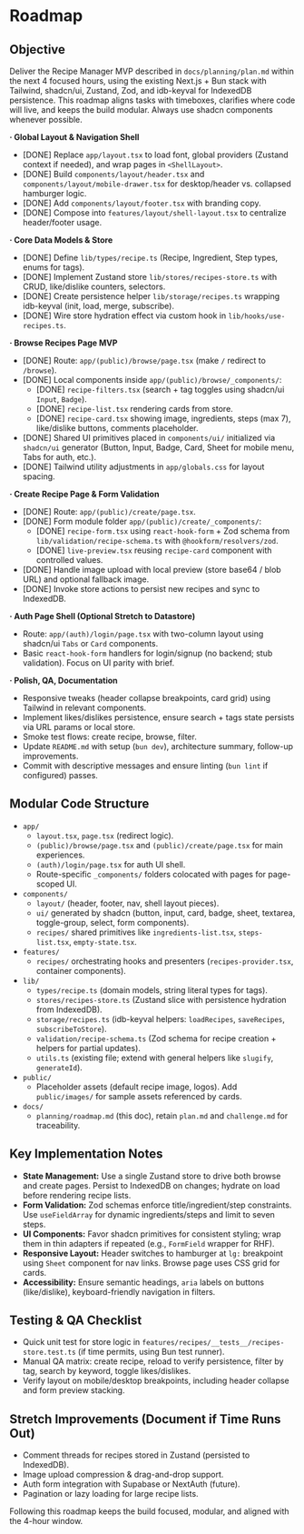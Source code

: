 # Roadmap

## Objective

Deliver the Recipe Manager MVP described in `docs/planning/plan.md` within the next 4 focused hours, using the existing Next.js + Bun stack with Tailwind, shadcn/ui, Zustand, Zod, and idb-keyval for IndexedDB persistence. This roadmap aligns tasks with timeboxes, clarifies where code will live, and keeps the build modular. Always use shadcn components whenever possible.

**· Global Layout & Navigation Shell**

- [DONE] Replace `app/layout.tsx` to load font, global providers (Zustand context if needed), and wrap pages in `<ShellLayout>`.
- [DONE] Build `components/layout/header.tsx` and `components/layout/mobile-drawer.tsx` for desktop/header vs. collapsed hamburger logic.
- [DONE] Add `components/layout/footer.tsx` with branding copy.
- [DONE] Compose into `features/layout/shell-layout.tsx` to centralize header/footer usage.

**· Core Data Models & Store**

- [DONE] Define `lib/types/recipe.ts` (Recipe, Ingredient, Step types, enums for tags).
- [DONE] Implement Zustand store `lib/stores/recipes-store.ts` with CRUD, like/dislike counters, selectors.
- [DONE] Create persistence helper `lib/storage/recipes.ts` wrapping idb-keyval (init, load, merge, subscribe).
- [DONE] Wire store hydration effect via custom hook in `lib/hooks/use-recipes.ts`.

**· Browse Recipes Page MVP**

- [DONE] Route: `app/(public)/browse/page.tsx` (make `/` redirect to `/browse`).
- [DONE] Local components inside `app/(public)/browse/_components/`:
  - [DONE] `recipe-filters.tsx` (search + tag toggles using shadcn/ui `Input`, `Badge`).
  - [DONE] `recipe-list.tsx` rendering cards from store.
  - [DONE] `recipe-card.tsx` showing image, ingredients, steps (max 7), like/dislike buttons, comments placeholder.
- [DONE] Shared UI primitives placed in `components/ui/` initialized via `shadcn/ui` generator (Button, Input, Badge, Card, Sheet for mobile menu, Tabs for auth, etc.).
- [DONE] Tailwind utility adjustments in `app/globals.css` for layout spacing.

**· Create Recipe Page & Form Validation**

- [DONE] Route: `app/(public)/create/page.tsx`.
- [DONE] Form module folder `app/(public)/create/_components/`:
  - [DONE] `recipe-form.tsx` using `react-hook-form` + Zod schema from `lib/validation/recipe-schema.ts` with `@hookform/resolvers/zod`.
  - [DONE] `live-preview.tsx` reusing `recipe-card` component with controlled values.
- [DONE] Handle image upload with local preview (store base64 / blob URL) and optional fallback image.
- [DONE] Invoke store actions to persist new recipes and sync to IndexedDB.

**· Auth Page Shell (Optional Stretch to Datastore)**

- Route: `app/(auth)/login/page.tsx` with two-column layout using shadcn/ui `Tabs` or `Card` components.
- Basic `react-hook-form` handlers for login/signup (no backend; stub validation). Focus on UI parity with brief.

**· Polish, QA, Documentation**

- Responsive tweaks (header collapse breakpoints, card grid) using Tailwind in relevant components.
- Implement likes/dislikes persistence, ensure search + tags state persists via URL params or local store.
- Smoke test flows: create recipe, browse, filter.
- Update `README.md` with setup (`bun dev`), architecture summary, follow-up improvements.
- Commit with descriptive messages and ensure linting (`bun lint` if configured) passes.

## Modular Code Structure

- `app/`
  - `layout.tsx`, `page.tsx` (redirect logic).
  - `(public)/browse/page.tsx` and `(public)/create/page.tsx` for main experiences.
  - `(auth)/login/page.tsx` for auth UI shell.
  - Route-specific `_components/` folders colocated with pages for page-scoped UI.
- `components/`
  - `layout/` (header, footer, nav, shell layout pieces).
  - `ui/` generated by shadcn (button, input, card, badge, sheet, textarea, toggle-group, select, form components).
  - `recipes/` shared primitives like `ingredients-list.tsx`, `steps-list.tsx`, `empty-state.tsx`.
- `features/`
  - `recipes/` orchestrating hooks and presenters (`recipes-provider.tsx`, container components).
- `lib/`
  - `types/recipe.ts` (domain models, string literal types for tags).
  - `stores/recipes-store.ts` (Zustand slice with persistence hydration from IndexedDB).
  - `storage/recipes.ts` (idb-keyval helpers: `loadRecipes`, `saveRecipes`, `subscribeToStore`).
  - `validation/recipe-schema.ts` (Zod schema for recipe creation + helpers for partial updates).
  - `utils.ts` (existing file; extend with general helpers like `slugify`, `generateId`).
- `public/`
  - Placeholder assets (default recipe image, logos). Add `public/images/` for sample assets referenced by cards.
- `docs/`
  - `planning/roadmap.md` (this doc), retain `plan.md` and `challenge.md` for traceability.

## Key Implementation Notes

- **State Management:** Use a single Zustand store to drive both browse and create pages. Persist to IndexedDB on changes; hydrate on load before rendering recipe lists.
- **Form Validation:** Zod schemas enforce title/ingredient/step constraints. Use `useFieldArray` for dynamic ingredients/steps and limit to seven steps.
- **UI Components:** Favor shadcn primitives for consistent styling; wrap them in thin adapters if repeated (e.g., `FormField` wrapper for RHF).
- **Responsive Layout:** Header switches to hamburger at `lg:` breakpoint using `Sheet` component for nav links. Browse page uses CSS grid for cards.
- **Accessibility:** Ensure semantic headings, `aria` labels on buttons (like/dislike), keyboard-friendly navigation in filters.

## Testing & QA Checklist

- Quick unit test for store logic in `features/recipes/__tests__/recipes-store.test.ts` (if time permits, using Bun test runner).
- Manual QA matrix: create recipe, reload to verify persistence, filter by tag, search by keyword, toggle likes/dislikes.
- Verify layout on mobile/desktop breakpoints, including header collapse and form preview stacking.

## Stretch Improvements (Document if Time Runs Out)

- Comment threads for recipes stored in Zustand (persisted to IndexedDB).
- Image upload compression & drag-and-drop support.
- Auth form integration with Supabase or NextAuth (future).
- Pagination or lazy loading for large recipe lists.

Following this roadmap keeps the build focused, modular, and aligned with the 4-hour window.
